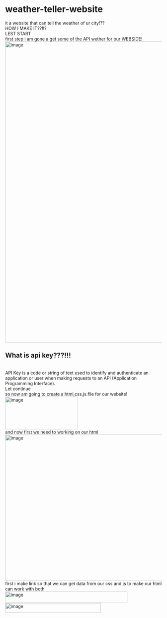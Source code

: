 # weather-teller-website
it a website that can tell the weather of ur city!??
<br>
HOW I MAKE IT??!!?
<br>
LEST START
<br>
first step i am gone a get some of the API wether for our WEBSIDE!
<img width="1847" height="965" alt="image" src="https://github.com/user-attachments/assets/c58dd10e-eedc-49ca-bdfc-1c90ec22def7" />
<h2>What is api key???!!!</h2>
<br>
API Key is a code or string of text used to identify and authenticate an application or user when making requests to an API (Application Programming Interface).
<br>
Let continue
<br>
so now am going to create a html,css,js.file for our website!
<br>
<img width="234" height="105" alt="image" src="https://github.com/user-attachments/assets/55839af8-28cd-4ee9-8be3-d85ed451389e" />
<br>
and now first we need to working on our html
<br>
<img width="860" height="469" alt="image" src="https://github.com/user-attachments/assets/5d61e4b6-7d8e-4ea5-8eb2-7d698d55a00f" />
<br>
first i make link so that we can get data from our css and js to make our html can work with both
<br>
<img width="393" height="37" alt="image" src="https://github.com/user-attachments/assets/000905e5-4a89-4612-8262-567aeec8095a" />
<img width="308" height="31" alt="image" src="https://github.com/user-attachments/assets/398a1694-7122-4178-82ef-00dee9d7ed74" />


